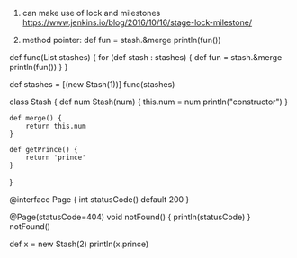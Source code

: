 1. can make use of lock and milestones
https://www.jenkins.io/blog/2016/10/16/stage-lock-milestone/

2. method pointer:
def fun = stash.&merge
println(fun())

def func(List stashes) {
    for (def stash : stashes) {
        def fun = stash.&merge
        println(fun())
    }
}

def stashes = [(new Stash(1))]
func(stashes)

class Stash {
    def num
    Stash(num) {
        this.num = num
        println("constructor")
    }
    
    def merge() {
        return this.num
    }
    
    def getPrince() {
        return 'prince'
    }
    
}

@interface Page {
    int statusCode() default 200
}

@Page(statusCode=404)
void notFound() {
    println(statusCode)
}
notFound()

def x = new Stash(2)
println(x.prince)